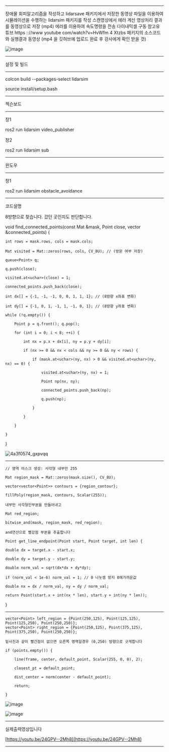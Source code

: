 ***

장애물 회피알고리즘을 작성하고 lidarsave 패키지에서 저장한 동영상 파일을 이용하여 
시뮬레이션을 수행하는 lidarsim 패키지를 작성 스캔영상에서 에러 계산 영상처리 결과를 동영상으로 저장 (mp4)
에러를 이용하여 속도명령을 전송 다이내믹셀 구동
참고유튜브 https :://www youtube com/watch?v=HvWfm 4 Xtzbs
패키지의 소스코드와 실행결과 동영상 
(mp4 을 깃허브에 업로드 완료 후 강사에게 확인 받을 것)

![image](https://github.com/user-attachments/assets/5c7b5495-4093-40bd-92ce-33e0e2d06440)

***

설정 및 빌드

***

colcon build --packages-select lidarsim

source install/setup.bash

***

젝슨보드

***

창1

ros2 run lidarsim video_publisher

창2

ros2 run lidarsim sub

***

윈도우

***

창1

ros2 run lidarsim obstacle_avoidance

***

코드설명

8방향으로 찾습니다. 갔던 곳인지도 판단합니다.


void find_connected_points(const Mat &mask, Point close, vector<Point> &connected_points) {

    int rows = mask.rows, cols = mask.cols;
    
    Mat visited = Mat::zeros(rows, cols, CV_8U); // (방문 여부 저장)
    
    queue<Point> q;
    
    q.push(close);
    
    visited.at<uchar>(close) = 1;
    
    connected_points.push_back(close);

    int dx[] = {-1, -1, -1, 0, 0, 1, 1, 1}; // (8방향 x좌표 변화)
    
    int dy[] = {-1, 0, 1, -1, 1, -1, 0, 1}; // (8방향 y좌표 변화)

    while (!q.empty()) {
    
        Point p = q.front(); q.pop();
        
        for (int i = 0; i < 8; ++i) {
        
            int nx = p.x + dx[i], ny = p.y + dy[i];
            
            if (nx >= 0 && nx < cols && ny >= 0 && ny < rows) {
                
                if (mask.at<uchar>(ny, nx) > 0 && visited.at<uchar>(ny, nx) == 0) {
                
                    visited.at<uchar>(ny, nx) = 1;
                    
                    Point np(nx, ny);
                    
                    connected_points.push_back(np);
                    
                    q.push(np);
                    
                }
                
            }
            
        }
        
    }
    
}



![4a3f0574_gxpvqq](https://github.com/user-attachments/assets/a2fd8ece-814a-478f-9504-f6a0f09f9dba)


***

    // 영역 마스크 생성: 사각형 내부만 255
    
    Mat region_mask = Mat::zeros(mask.size(), CV_8U);
    
    vector<vector<Point>> contours = {region_contour};
    
    fillPoly(region_mask, contours, Scalar(255));
    
    내부만 사각형인부분을 만들어내고

    Mat red_region;
    
    bitwise_and(mask, region_mask, red_region);

    and연산으로 빨강점 부분을 추출합니다

    Point get_line_endpoint(Point start, Point target, int len) {
    
    double dx = target.x - start.x;
    
    double dy = target.y - start.y;
    
    double norm_val = sqrt(dx*dx + dy*dy);
    
    if (norm_val < 1e-6) norm_val = 1; // 0 나눗셈 방지 0에가까운값
    
    double nx = dx / norm_val, ny = dy / norm_val;
    
    return Point(start.x + int(nx * len), start.y + int(ny * len));
    
}

***

    vector<Point> left_region = {Point(250,125), Point(125,125), Point(125,250), Point(250,250)};
    vector<Point> right_region = {Point(250,125), Point(375,125), Point(375,250), Point(250,250)};

    밑사진과 같이 빨간점이 없으면 오른쪽 영역일경우 (0,250) 방향으로 긋게합니다 
    
    if (points.empty()) {
    
        line(frame, center, default_point, Scalar(255, 0, 0), 2);
        
        closest_pt = default_point;
        
        dist_center = norm(center - default_point);
        
        return;
        
    }
    
![image](https://github.com/user-attachments/assets/1fd2ae84-53cc-44dc-ad9c-a89fbdd022a7)

    
![image](https://github.com/user-attachments/assets/c42fa673-a7ff-4da1-b585-1b49fa86a007)

***

실제출력영상입니다

[https://youtu.be/24GPV--2Mh8](https://youtu.be/24GPV--2Mh8)

***

